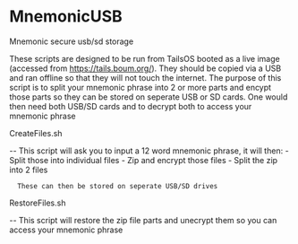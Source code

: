 # MnemonicUSB
Mnemonic secure usb/sd storage

These scripts are designed to be run from TailsOS booted as a live image (accessed from https://tails.boum.org/). They should be copied via a USB and ran offline so that they will not touch the internet. The purpose of this script is to split your mnemonic phrase into 2 or more parts and encypt those parts so they can be stored on seperate USB or SD cards. One would then need both USB/SD cards and to decrypt both to access your mnemonic phrase

CreateFiles.sh

-- This script will ask you to input a 12 word mnemonic phrase, it will then:
      - Split those into individual files
      - Zip and encrypt those files
      - Split the zip into 2 files
      
      
      These can then be stored on seperate USB/SD drives
      
RestoreFiles.sh

-- This script will restore the zip file parts and unecrypt them so you can access your mnemonic phrase
     
